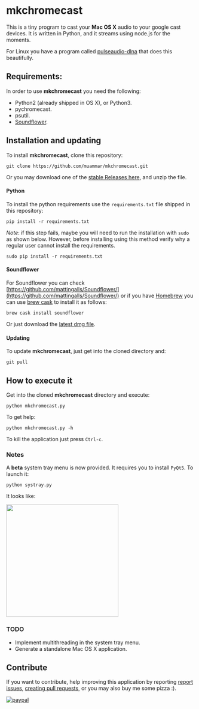 mkchromecast
============

This is a tiny program to cast your **Mac OS X** audio to your google cast
devices. It is written in Python, and it streams using node.js for the moments.

For Linux you have a program called
[pulseaudio-dlna](https://github.com/masmu/pulseaudio-dlna) that does this
beautifully.

## Requirements:

In order to use **mkchromecast** you need the following:

* Python2 (already shipped in OS X), or Python3.
* pychromecast.
* psutil.
* [Soundflower](https://github.com/mattingalls/Soundflower/).


## Installation and updating

To install **mkchromecast**, clone this repository:

```
git clone https://github.com/muammar/mkchromecast.git
```

Or you may download one of the [stable Releases
here](https://github.com/muammar/mkchromecast/releases), and unzip the file.

#### Python

To install the python requirements use the `requirements.txt` file shipped in
this repository:

```
pip install -r requirements.txt
```

_Note_: if this step fails, maybe you will need to run the installation with
`sudo` as shown below. However, before installing using this method verify why
a regular user cannot install the requirements.

```
sudo pip install -r requirements.txt
```

#### Soundflower

For Soundflower you can check
[https://github.com/mattingalls/Soundflower/](https://github.com/mattingalls/Soundflower/)
or if you have [Homebrew](http://brew.sh/) you can use [brew
cask](https://caskroom.github.io/) to install it as follows:

```
brew cask install soundflower
```

Or just download the [latest dmg
file](https://github.com/mattingalls/Soundflower/releases).

#### Updating

To update **mkchromecast**, just get into the cloned directory and:

```
git pull
```

## How to execute it

Get into the cloned **mkchromecast** directory and execute:

```
python mkchromecast.py
```

To get help:

```
python mkchromecast.py -h
```

To kill the application just press `Ctrl-c`.

### Notes

A **beta** system tray menu is now provided. It requires you to install
`PyQt5`. To launch it:

```
python systray.py
```

It looks like:

<img align="middle" src="//raw.githubusercontent.com/muammar/mkchromecast/master/images/screenshot.png" width="300">

### TODO

* Implement multithreading in the system tray menu.
* Generate a standalone Mac OS X application.

## Contribute

If you want to contribute, help improving this application by reporting [report
issues](https://github.com/muammar/mkchromecast/issues), [creating pull
requests](https://github.com/muammar/mkchromecast/pulls), or you may also buy
me some pizza :).

[![paypal](https://www.paypalobjects.com/en_US/i/btn/btn_donateCC_LG.gif)](https://www.paypal.com/cgi-bin/webscr?cmd=_s-xclick&hosted_button_id=JQGD4UXPBS96U)
